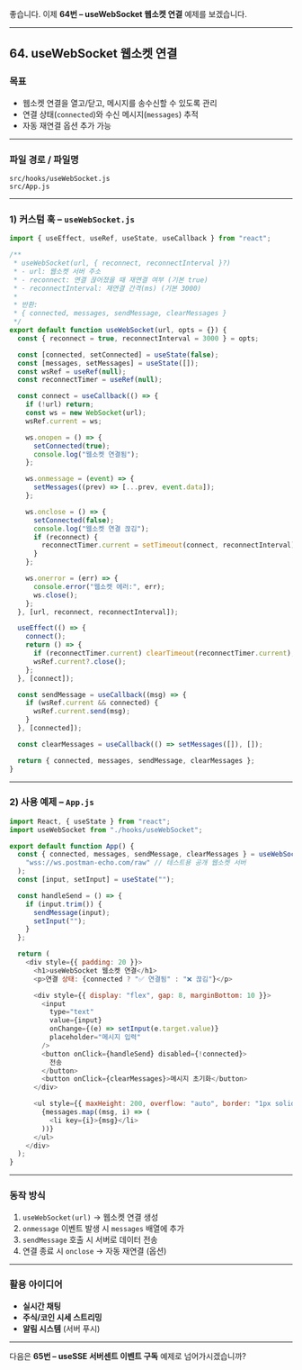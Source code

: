 좋습니다. 이제 **64번 – useWebSocket 웹소켓 연결** 예제를 보겠습니다.

---

## 64. useWebSocket 웹소켓 연결

### 목표

* 웹소켓 연결을 열고/닫고, 메시지를 송수신할 수 있도록 관리
* 연결 상태(`connected`)와 수신 메시지(`messages`) 추적
* 자동 재연결 옵션 추가 가능

---

### 파일 경로 / 파일명

```
src/hooks/useWebSocket.js
src/App.js
```

---

### 1) 커스텀 훅 – `useWebSocket.js`

```javascript
import { useEffect, useRef, useState, useCallback } from "react";

/**
 * useWebSocket(url, { reconnect, reconnectInterval }?)
 * - url: 웹소켓 서버 주소
 * - reconnect: 연결 끊어졌을 때 재연결 여부 (기본 true)
 * - reconnectInterval: 재연결 간격(ms) (기본 3000)
 *
 * 반환:
 * { connected, messages, sendMessage, clearMessages }
 */
export default function useWebSocket(url, opts = {}) {
  const { reconnect = true, reconnectInterval = 3000 } = opts;

  const [connected, setConnected] = useState(false);
  const [messages, setMessages] = useState([]);
  const wsRef = useRef(null);
  const reconnectTimer = useRef(null);

  const connect = useCallback(() => {
    if (!url) return;
    const ws = new WebSocket(url);
    wsRef.current = ws;

    ws.onopen = () => {
      setConnected(true);
      console.log("웹소켓 연결됨");
    };

    ws.onmessage = (event) => {
      setMessages((prev) => [...prev, event.data]);
    };

    ws.onclose = () => {
      setConnected(false);
      console.log("웹소켓 연결 끊김");
      if (reconnect) {
        reconnectTimer.current = setTimeout(connect, reconnectInterval);
      }
    };

    ws.onerror = (err) => {
      console.error("웹소켓 에러:", err);
      ws.close();
    };
  }, [url, reconnect, reconnectInterval]);

  useEffect(() => {
    connect();
    return () => {
      if (reconnectTimer.current) clearTimeout(reconnectTimer.current);
      wsRef.current?.close();
    };
  }, [connect]);

  const sendMessage = useCallback((msg) => {
    if (wsRef.current && connected) {
      wsRef.current.send(msg);
    }
  }, [connected]);

  const clearMessages = useCallback(() => setMessages([]), []);

  return { connected, messages, sendMessage, clearMessages };
}
```

---

### 2) 사용 예제 – `App.js`

```javascript
import React, { useState } from "react";
import useWebSocket from "./hooks/useWebSocket";

export default function App() {
  const { connected, messages, sendMessage, clearMessages } = useWebSocket(
    "wss://ws.postman-echo.com/raw" // 테스트용 공개 웹소켓 서버
  );
  const [input, setInput] = useState("");

  const handleSend = () => {
    if (input.trim()) {
      sendMessage(input);
      setInput("");
    }
  };

  return (
    <div style={{ padding: 20 }}>
      <h1>useWebSocket 웹소켓 연결</h1>
      <p>연결 상태: {connected ? "✅ 연결됨" : "❌ 끊김"}</p>

      <div style={{ display: "flex", gap: 8, marginBottom: 10 }}>
        <input
          type="text"
          value={input}
          onChange={(e) => setInput(e.target.value)}
          placeholder="메시지 입력"
        />
        <button onClick={handleSend} disabled={!connected}>
          전송
        </button>
        <button onClick={clearMessages}>메시지 초기화</button>
      </div>

      <ul style={{ maxHeight: 200, overflow: "auto", border: "1px solid #ccc", padding: 10 }}>
        {messages.map((msg, i) => (
          <li key={i}>{msg}</li>
        ))}
      </ul>
    </div>
  );
}
```

---

### 동작 방식

1. `useWebSocket(url)` → 웹소켓 연결 생성
2. `onmessage` 이벤트 발생 시 `messages` 배열에 추가
3. `sendMessage` 호출 시 서버로 데이터 전송
4. 연결 종료 시 `onclose` → 자동 재연결 (옵션)

---

### 활용 아이디어

* **실시간 채팅**
* **주식/코인 시세 스트리밍**
* **알림 시스템** (서버 푸시)

---

다음은 **65번 – useSSE 서버센트 이벤트 구독** 예제로 넘어가시겠습니까?
